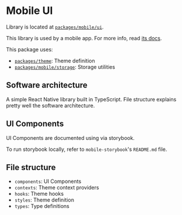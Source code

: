 # Mobile UI

Library is located at [`packages/mobile/ui`](../../../../packages/mobile/ui).

This library is used by a mobile app. For more info, read [its docs](../../apps/mobile.md).

This package uses:

- [`packages/theme`](../theme.md): Theme definition
- [`packages/mobile/storage`](./storage.md): Storage utilities

## Software architecture

A simple React Native library built in TypeScript. File structure explains pretty well the software architecture.

## UI Components

UI Components are documented using via storybook.

To run storybook locally, refer to `mobile-storybook`'s `README.md` file.

## File structure

- `components`: UI Components
- `contexts`: Theme context providers
- `hooks`: Theme hooks
- `styles`: Theme definition
- `types`: Type definitions
